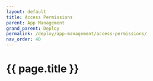 ```yaml
---
layout: default
title: Access Permissions
parent: App Management
grand_parent: Deploy
permalink: /deploy/app-management/access-permissions/
nav_order: 40
---
```


# {{ page.title }}